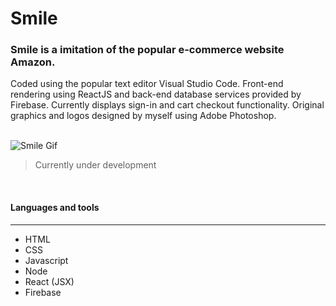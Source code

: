 # Smile
### Smile is a imitation of the popular e-commerce website Amazon.
 Coded using the popular text editor
Visual Studio Code. Front-end rendering using ReactJS and back-end database services provided by
Firebase. Currently displays sign-in and cart checkout functionality. Original graphics and logos designed by
myself using Adobe Photoshop.  
<br/>

![Smile Gif](https://i.imgur.com/4tQ7Kwa.gif)

> Currently under development 

<br/>

#### Languages and tools 
---

* HTML
* CSS
* Javascript
* Node
* React (JSX)
* Firebase
